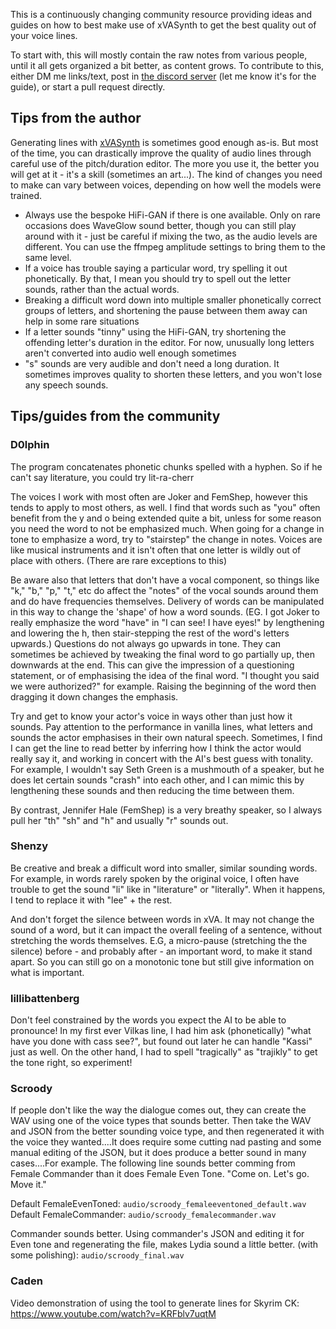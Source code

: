 

This is a continuously changing community resource providing ideas and guides on how to best make use of xVASynth to get the best quality out of your voice lines.

To start with, this will mostly contain the raw notes from various people, until it all gets organized a bit better, as content grows. To contribute to this, either DM me links/text, post in [the discord server](https://discord.gg/nv7c6E2TzV) (let me know it's for the guide), or start a pull request directly.


## Tips from the author

Generating lines with [xVASynth](https://github.com/DanRuta/xVA-Synth) is sometimes good enough as-is. But most of the time, you can drastically improve the quality of audio lines through careful use of the pitch/duration editor. The more you use it, the better you will get at it - it's a skill (sometimes an art...). The kind of changes you need to make can vary between voices, depending on how well the models were trained.

 - Always use the bespoke HiFi-GAN if there is one available. Only on rare occasions does WaveGlow sound better, though you can still play around with it - just be careful if mixing the two, as the audio levels are different. You can use the ffmpeg amplitude settings to bring them to the same level.
 - If a voice has trouble saying a particular word, try spelling it out phonetically. By that, I mean you should try to spell out the letter sounds, rather than the actual words.
 - Breaking a difficult word down into multiple smaller phonetically correct groups of letters, and shortening the pause between them away can help in some rare situations
 - If a letter sounds "tinny" using the HiFi-GAN, try shortening the offending letter's duration in the editor. For now, unusually long letters aren't converted into audio well enough sometimes
 - "s" sounds are very audible and don't need a long duration. It sometimes improves quality to shorten these letters, and you won't lose any speech sounds.


## Tips/guides from the community


### D0lphin

The program concatenates phonetic chunks spelled with a hyphen. So if he can't say literature, you could try lit-ra-cherr

The voices I work with most often are Joker and FemShep, however this tends to apply to most others, as well.
I find that words such as "you" often benefit from the y and o being extended quite a bit, unless for some reason you need the word to not be emphasized much.
When going for a change in tone to emphasize a word, try to "stairstep" the change in notes. Voices are like musical instruments and it isn't often that one letter is wildly out of place with others. (There are rare exceptions to this)

Be aware also that letters that don't have a vocal component, so things like "k," "b," "p," "t," etc do affect the "notes" of the vocal sounds around them and do have frequencies themselves. Delivery of words can be manipulated in this way to change the 'shape' of how a word sounds.
(EG. I got Joker to really emphasize the word "have" in "I can see! I have eyes!" by lengthening and lowering the h, then stair-stepping the rest of the word's letters upwards.)
Questions do not always go upwards in tone. They can sometimes be achieved by tweaking the final word to go partially up, then downwards at the end. This can give the impression of a questioning statement, or of emphasising the idea of the final word. "I thought you said we were authorized?" for example. Raising the beginning of the word then dragging it down changes the emphasis.

Try and get to know your actor's voice in ways other than just how it sounds. Pay attention to the performance in vanilla lines, what letters and sounds the actor emphasises in their own natural speech. Sometimes, I find I can get the line to read better by inferring how I think the actor would really say it, and working in concert with the AI's best guess with tonality.
For example, I wouldn't say Seth Green is a mushmouth of a speaker, but he does let certain sounds "crash" into each other, and I can mimic this by lengthening these sounds and then reducing the time between them.

By contrast, Jennifer Hale (FemShep) is a very breathy speaker, so I always pull her "th" "sh" and "h" and usually "r" sounds out.



### Shenzy

Be creative and break a difficult word into smaller, similar sounding words. For example, in words rarely spoken by the original voice, I often have trouble to get the sound "li" like in "literature" or "literally". When it happens, I tend to replace it with "lee" + the rest.

And don't forget the silence between words in xVA. It may not change the sound of a word, but it can impact the overall feeling of a sentence, without stretching the words themselves.
E.G, a micro-pause (stretching the the silence) before - and probably after - an important word, to make it stand apart. So you can still go on a monotonic tone but still give information on what is important.


### lillibattenberg

Don't feel constrained by the words you expect the AI to be able to pronounce! In my first ever Vilkas line, I had him ask (phonetically) "what have you done with cass see?", but found out later he can handle "Kassi" just as well. On the other hand, I had to spell "tragically" as "trajikly" to get the tone right, so experiment!

### Scroody

If people don't like the way the dialogue comes out, they can create the WAV using one of the voice types that sounds better. Then take the WAV and JSON from the better sounding voice type, and then regenerated it with the voice they wanted....It does require some cutting nad pasting and some manual editing of the JSON, but it does produce a better sound in many cases....For example. The following line sounds better comming from Female Commander than it does Female Even Tone. "Come on. Let's go. Move it."

Default FemaleEvenToned: `audio/scroody_femaleeventoned_default.wav`
Default FemaleCommander: `audio/scroody_femalecommander.wav`

Commander sounds better. Using commander's JSON and editing it for Even tone and regenerating the file, makes Lydia sound a little better.
(with some polishing): `audio/scroody_final.wav`


### Caden

Video demonstration of using the tool to generate lines for Skyrim CK: https://www.youtube.com/watch?v=KRFblv7uqtM
